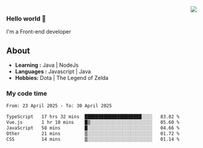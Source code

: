 <img align='right' src="https://github-readme-stats.vercel.app/api?username=jumodada&show_icons=true&theme=vue">

### Hello world 👋

I'm a Front-end developer 
    
## About
-  **Learning :** Java | NodeJs
-  **Languages :** Javascript | Java
-  **Hobbies:** Dota | The Legend of Zelda

### My code time

<!--START_SECTION:waka-->

```txt
From: 23 April 2025 - To: 30 April 2025

TypeScript   17 hrs 32 mins  █████████████████████░░░░   83.82 %
Vue.js       1 hr 10 mins    █▒░░░░░░░░░░░░░░░░░░░░░░░   05.60 %
JavaScript   58 mins         █░░░░░░░░░░░░░░░░░░░░░░░░   04.66 %
Other        21 mins         ▒░░░░░░░░░░░░░░░░░░░░░░░░   01.72 %
CSS          14 mins         ▒░░░░░░░░░░░░░░░░░░░░░░░░   01.14 %
```

<!--END_SECTION:waka-->
